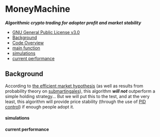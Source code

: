 # MoneyMachine
***Algorithmic crypto trading for adopter profit and market stability***

- [GNU General Public License v3.0](LICENSE)
- [Background](#Background)
- [Code Overview](main/README.md)
- [main function](main/MoneyMachine.py)
- [simulations](#simulations)
- [current performance](#current-performance)

## Background
According to [the efficient market hypothesis](https://en.wikipedia.org/wiki/Efficient-market_hypothesis) (as well as results from probability theory on [submartingales](https://en.m.wikipedia.org/wiki/Martingale_(probability_theory))), this algorithm ***will not*** outperform a simple holding strategy... But we will put this to the test, and at the very least, this algorithm will provide price stability (through the use of [PID control](https://en.wikipedia.org/wiki/PID_controller)) if enough people adopt it.

#### simulations

#### current performance
